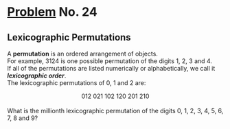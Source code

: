 # [Problem](https://projecteuler.net/problem=24) No. 24

## Lexicographic Permutations

A **permutation** is an ordered arrangement of objects.<br>
For example, 3124 is one possible permutation of the digits 1, 2, 3 and 4.<br>
If all of the permutations are listed numerically or alphabetically, we call it **_lexicographic order_**.<br>
The lexicographic permutations of 0, 1 and 2 are:
<div align="center">
012   021   102   120   201   210
</div>
<br>
What is the millionth lexicographic permutation of the digits 0, 1, 2, 3, 4, 5, 6, 7, 8 and 9?

